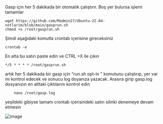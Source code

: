 Gasp için  her 5 dakikada bir otomatik çalıştırır. Boş yer bulursa işlemi tamamlar

    wget https://github.com/Madmin27/Ubuntu-22.04-notlarim/blob/main/gasprun.sh
    chmod +x /root/gasprun.sh

Şimdi aşağıdaki komutla crontab içerisine gireceksiniz
    
    crontab -e

En alta bu satırı paste edin ve CTRL +X ile çıkın

    */5 * * * * /root/gasprun.sh

  artık her 5 dakikada bir gasp için "run.sh opt-in " komutunu çalıştırıp, yer var mı kontrol edecek ve sonucu log doyanıza yazacak.
  Arasıra girip  gasp.log dosyanızın en alttaki çıktılarını kontrol edin

        nano /root/gasp.log

yeşildeki gibiyse tamam
crontab içerisindeki satırı silinki denemeye devam etmesin


![image](https://github.com/Madmin27/Ubuntu-22.04-notlarim/assets/94014225/ea2e296e-cfa3-400e-b1fc-54745bfa4e4f)

